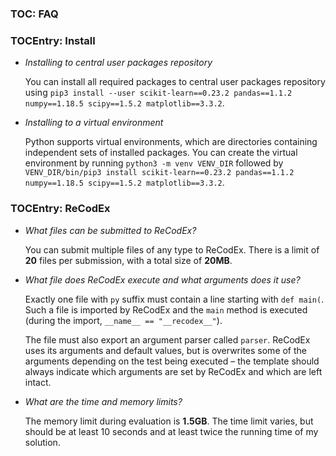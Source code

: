 ### TOC: FAQ

### TOCEntry: Install

- _Installing to central user packages repository_

  You can install all required packages to central user packages repository using
 `pip3 install --user scikit-learn==0.23.2 pandas==1.1.2 numpy==1.18.5 scipy==1.5.2 matplotlib==3.3.2`.

- _Installing to a virtual environment_

  Python supports virtual environments, which are directories containing
  independent sets of installed packages. You can create the virtual environment
  by running `python3 -m venv VENV_DIR` followed by
  `VENV_DIR/bin/pip3 install scikit-learn==0.23.2 pandas==1.1.2 numpy==1.18.5 scipy==1.5.2 matplotlib==3.3.2`.

### TOCEntry: ReCodEx

- _What files can be submitted to ReCodEx?_

  You can submit multiple files of any type to ReCodEx. There is a limit of
  **20** files per submission, with a total size of **20MB**.

- _What file does ReCodEx execute and what arguments does it use?_

  Exactly one file with `py` suffix must contain a line starting with `def main(`.
  Such a file is imported by ReCodEx and the `main` method is executed
  (during the import, `__name__ == "__recodex__"`).

  The file must also export an argument parser called `parser`. ReCodEx uses its
  arguments and default values, but is overwrites some of the arguments
  depending on the test being executed – the template should always indicate which
  arguments are set by ReCodEx and which are left intact.

- _What are the time and memory limits?_

  The memory limit during evaluation is **1.5GB**. The time limit varies, but should
  be at least 10 seconds and at least twice the running time of my solution.
